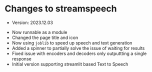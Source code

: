 # Changes to streamspeech
* Version: 2023.12.03
- Now runnable as a module 
- Changed the page title and icon 
- Now using `joblib` to speed up speech and text generation 
- Added a spinner to partially solve the issue of waiting for results 
- Fixed issue with encoders and decoders only outputtting a single response 
- Initial version supporting streamlit based Text to Speech 